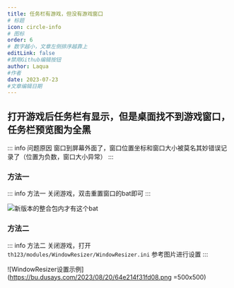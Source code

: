 ```yaml
---
title: 任务栏有游戏，但没有游戏窗口
# 标题
icon: circle-info
# 图标
order: 6
# 数字越小，文章左侧排序越靠上
editLink: false
#禁用Github编辑按钮
author: Laqua
#作者
date: 2023-07-23
#文章编辑日期
---
```


## **打开游戏后任务栏有显示，但是桌面找不到游戏窗口，任务栏预览图为全黑**
::: info 问题原因
窗口到屏幕外面了，窗口位置坐标和窗口大小被莫名其妙错误记录了（位置为负数，窗口大小异常）
:::

### **方法一**
::: info 方法一
关闭游戏，双击重置窗口的bat即可
:::

![新版本的整合包内才有这个bat](https://bu.dusays.com/2023/08/20/64e214e148b23.png)

### **方法二**
::: info 方法二
关闭游戏，打开 ```th123/modules/WindowResizer/WindowResizer.ini``` 
参考图片进行设置
:::

![WindowResizer设置示例](https://bu.dusays.com/2023/08/20/64e214f31fd08.png =500x500)
